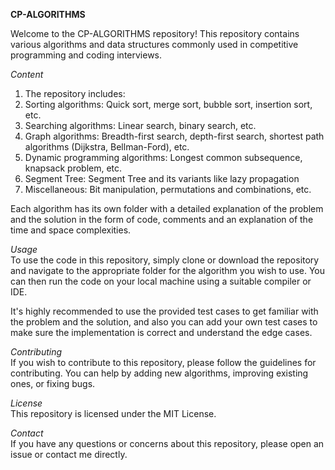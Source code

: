 **CP-ALGORITHMS**<br>

Welcome to the CP-ALGORITHMS repository! This repository contains various algorithms and data structures commonly used in competitive programming and coding interviews.<br>

*Content*<br>
1. The repository includes:<br>
2. Sorting algorithms: Quick sort, merge sort, bubble sort, insertion sort, etc.<br>
3. Searching algorithms: Linear search, binary search, etc.<br>
4. Graph algorithms: Breadth-first search, depth-first search, shortest path algorithms (Dijkstra, Bellman-Ford), etc.<br>
5. Dynamic programming algorithms: Longest common subsequence, knapsack problem, etc.<br>
6. Segment Tree: Segment Tree and its variants like lazy propagation<br>
7. Miscellaneous: Bit manipulation, permutations and combinations, etc.<br>

Each algorithm has its own folder with a detailed explanation of the problem and the solution in the form of code, comments and an explanation of the time and space complexities.<br>

*Usage*<br>
To use the code in this repository, simply clone or download the repository and navigate to the appropriate folder for the algorithm you wish to use. You can then run the code on your local machine using a suitable compiler or IDE.<br>

It's highly recommended to use the provided test cases to get familiar with the problem and the solution, and also you can add your own test cases to make sure the implementation is correct and understand the edge cases.<br>

*Contributing*<br>
If you wish to contribute to this repository, please follow the guidelines for contributing. You can help by adding new algorithms, improving existing ones, or fixing bugs.<br>

*License*<br>
This repository is licensed under the MIT License.<br>

*Contact*<br>
If you have any questions or concerns about this repository, please open an issue or contact me directly.<br>
